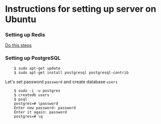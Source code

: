 # Instructions for setting up server on Ubuntu

### Setting up Redis

[Do this steps](https://www.digitalocean.com/community/tutorials/how-to-install-and-configure-redis-on-ubuntu-16-04)

### Setting up PostgreSQL

```
    $ sudo apt-get update
    $ sudo apt-get install postgresql postgresql-contrib

```

Let's set password `password` and create database `users`
```
    $ sudo -i -u postgres
    $ createdb users
    $ psql
    postgres=# \password
    Enter new password: password
    Enter it again: password
    postgres=# \q
```



